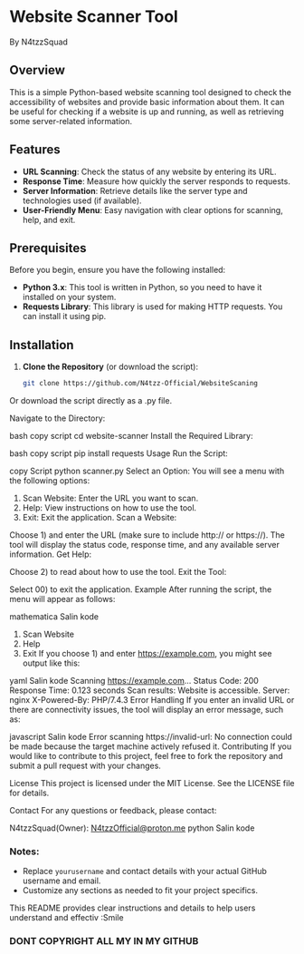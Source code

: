 # Website Scanner Tool
By N4tzzSquad

## Overview

This is a simple Python-based website scanning tool designed to check the accessibility of websites and provide basic information about them. It can be useful for checking if a website is up and running, as well as retrieving some server-related information.

## Features

- **URL Scanning**: Check the status of any website by entering its URL.
- **Response Time**: Measure how quickly the server responds to requests.
- **Server Information**: Retrieve details like the server type and technologies used (if available).
- **User-Friendly Menu**: Easy navigation with clear options for scanning, help, and exit.

## Prerequisites

Before you begin, ensure you have the following installed:

- **Python 3.x**: This tool is written in Python, so you need to have it installed on your system.
- **Requests Library**: This library is used for making HTTP requests. You can install it using pip.

## Installation

1. **Clone the Repository** (or download the script):
   ```bash
   git clone https://github.com/N4tzz-Official/WebsiteScaning
Or download the script directly as a .py file.

Navigate to the Directory:

bash
copy script
cd website-scanner
Install the Required Library:

bash
copy script
pip install requests
Usage
Run the Script:

copy Script
python scanner.py
Select an Option: You will see a menu with the following options:

1) Scan Website: Enter the URL you want to scan.
2) Help: View instructions on how to use the tool.
00) Exit: Exit the application.
Scan a Website:

Choose 1) and enter the URL (make sure to include http:// or https://).
The tool will display the status code, response time, and any available server information.
Get Help:

Choose 2) to read about how to use the tool.
Exit the Tool:

Select 00) to exit the application.
Example
After running the script, the menu will appear as follows:

mathematica
Salin kode
1) Scan Website
2) Help
00) Exit
If you choose 1) and enter https://example.com, you might see output like this:

yaml
Salin kode
Scanning https://example.com...
Status Code: 200
Response Time: 0.123 seconds
Scan results: Website is accessible.
Server: nginx
X-Powered-By: PHP/7.4.3
Error Handling
If you enter an invalid URL or there are connectivity issues, the tool will display an error message, such as:

javascript
Salin kode
Error scanning https://invalid-url: No connection could be made because the target machine actively refused it.
Contributing
If you would like to contribute to this project, feel free to fork the repository and submit a pull request with your changes.

License
This project is licensed under the MIT License. See the LICENSE file for details.

Contact
For any questions or feedback, please contact:

N4tzzSquad(Owner): N4tzzOfficial@proton.me
python
Salin kode

### Notes:
- Replace `yourusername` and contact details with your actual GitHub username and email.
- Customize any sections as needed to fit your project specifics. 

This README provides clear instructions and details to help users understand and effectiv :Smile

### DONT COPYRIGHT ALL MY IN MY GITHUB
